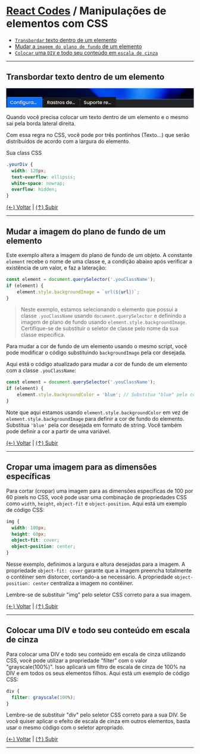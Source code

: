 # [React Codes](https://github.com/systemboys/React_Codes#react-codes "React Codes") / Manipulações de elementos com CSS

- [`Transbordar` texto dentro de um elemento](#transbordar-texto-dentro-de-um-elemento "Transbordar texto dentro de um elemento")
- [Mudar a `imagem do plano de fundo` de um elemento](#mudar-a-imagem-do-plano-de-fundo-de-um-elemento "Mudar a imagem do plano de fundo de um elemento")
- [`Colocar` uma `DIV` e todo seu conteúdo em `escala de cinza`](#colocar-uma-div-e-todo-seu-conte%C3%BAdo-em-escala-de-cinza "Colocar uma DIV e todo seu conteúdo em escala de cinza")

---

## Transbordar texto dentro de um elemento

[![Transbordar texto dentro de um elemento](https://github.com/systemboys/React_Codes/raw/main/CSS%20e%20HTML/Manipula%C3%A7%C3%B5es%20de%20elementos%20com%20CSS/images/Transbordar_texto_dentro_de_um_elemento.png "Transbordar texto dentro de um elemento")](https://github.com/systemboys/React_Codes/raw/main/CSS%20e%20HTML/Manipula%C3%A7%C3%B5es%20de%20elementos%20com%20CSS/images/Transbordar_texto_dentro_de_um_elemento.png "Transbordar texto dentro de um elemento")

Quando você precisa colocar um texto dentro de um elemento e o mesmo sai pela borda lateral direita.

Com essa regra no CSS, você pode por três pontinhos (Texto...) que serão distribuídos de acordo com a largura do elemento.

Sua class CSS

```css
.yourDiv {
  width: 120px;
  text-overflow: ellipsis;
  white-space: nowrap;
  overflow: hidden;
}
```

[(&larr;) Voltar](https://github.com/systemboys/React_Codes#react-codes "Voltar ao Sumário") | 
[(&uarr;) Subir](#react-codes--manipula%C3%A7%C3%B5es-de-elementos-com-css "Subir para o topo")

---

## Mudar a imagem do plano de fundo de um elemento

Este exemplo altera a imagem do plano de fundo de um objeto. A constante `element` recebe o nome de uma classe e, a condição abaixo após verificar a existência de um valor, e faz a lateração:

```javascript
const element = document.querySelector('.youClassName');
if (element) {
    element.style.backgroundImage = `url(${url})`;
}
```

> Neste exemplo, estamos selecionando o elemento que possui a classe `.youClassName` usando `document.querySelector` e definindo a imagem de plano de fundo usando `element.style.backgroundImage`. Certifique-se de substituir o seletor de classe pelo nome da sua classe específica.

Para mudar a cor de fundo de um elemento usando o mesmo script, você pode modificar o código substituindo `backgroundImage` pela cor desejada.

Aqui está o código atualizado para mudar a cor de fundo de um elemento com a classe `.youClassName`:

```javascript
const element = document.querySelector('.youClassName');
if (element) {
    element.style.backgroundColor = 'blue'; // Substitua "blue" pela cor desejada
}
```

Note que aqui estamos usando `element.style.backgroundColor` em vez de `element.style.backgroundImage` para definir a cor de fundo do elemento. Substitua `'blue'` pela cor desejada em formato de string. Você também pode definir a cor a partir de uma variável.

[(&larr;) Voltar](https://github.com/systemboys/React_Codes#react-codes "Voltar ao Sumário") | 
[(&uarr;) Subir](#react-codes--manipula%C3%A7%C3%B5es-de-elementos-com-css "Subir para o topo")

---

## Cropar uma imagem para as dimensões específicas

Para cortar (cropar) uma imagem para as dimensões específicas de 100 por 60 pixels no CSS, você pode usar uma combinação de propriedades CSS como `width`, `height`, `object-fit` e `object-position`. Aqui está um exemplo de código CSS:

```css
img {
  width: 100px;
  height: 60px;
  object-fit: cover;
  object-position: center;
}
```

Nesse exemplo, definimos a largura e altura desejadas para a imagem. A propriedade `object-fit: cover` garante que a imagem preencha totalmente o contêiner sem distorcer, cortando-a se necessário. A propriedade `object-position: center` centraliza a imagem no contêiner.

Lembre-se de substituir "img" pelo seletor CSS correto para a sua imagem.

[(&larr;) Voltar](https://github.com/systemboys/React_Codes#react-codes "Voltar ao Sumário") | 
[(&uarr;) Subir](#react-codes--manipula%C3%A7%C3%B5es-de-elementos-com-css "Subir para o topo")

---

## Colocar uma DIV e todo seu conteúdo em escala de cinza

Para colocar uma DIV e todo seu conteúdo em escala de cinza utilizando CSS, você pode utilizar a propriedade "filter" com o valor "grayscale(100%)". Isso aplicará um filtro de escala de cinza de 100% na DIV e em todos os seus elementos filhos. Aqui está um exemplo de código CSS:

```css
div {
  filter: grayscale(100%);
}
```

Lembre-se de substituir "div" pelo seletor CSS correto para a sua DIV. Se você quiser aplicar o efeito de escala de cinza em outros elementos, basta usar o mesmo código com o seletor apropriado.

[(&larr;) Voltar](https://github.com/systemboys/React_Codes#react-codes "Voltar ao Sumário") | 
[(&uarr;) Subir](#react-codes--manipula%C3%A7%C3%B5es-de-elementos-com-css "Subir para o topo")

---
